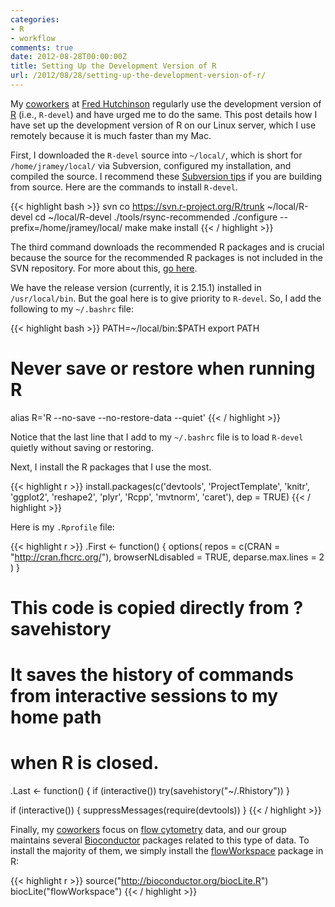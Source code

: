 ```yaml
---
categories:
- R
- workflow
comments: true
date: 2012-08-28T00:00:00Z
title: Setting Up the Development Version of R
url: /2012/08/28/setting-up-the-development-version-of-r/
---
```


My [coworkers](http://rglab.org) at [Fred Hutchinson](http://fhcrc.org) regularly use
the development version of [R](http://www.r-project.org/) (i.e., `R-devel`) and have urged me to do the same.
This post details how I have set up the development version of R on our Linux server,
which I use remotely because it is much faster than my Mac.

First, I downloaded the `R-devel` source into `~/local/`, which is short for `/home/jramey/local/` via Subversion, configured my
installation, and compiled the source. I recommend these [Subversion tips](http://developer.r-project.org/SVNtips.html)
if you are building from source. Here are the commands to install `R-devel`.

{{< highlight bash >}}
svn co https://svn.r-project.org/R/trunk ~/local/R-devel
cd ~/local/R-devel
./tools/rsync-recommended
./configure --prefix=/home/jramey/local/
make
make install
{{< / highlight >}}

The third command downloads the recommended R packages and is crucial because the source for the recommended R packages is not included in the SVN repository. For more about this, [go here](http://cran.r-project.org/doc/manuals/R-admin.html#Using-Subversion-and-rsync).

We have the release version (currently, it is 2.15.1) installed in `/usr/local/bin`. But the goal here is to give priority to `R-devel`. So, I add the following to my `~/.bashrc` file:

{{< highlight bash >}}
PATH=~/local/bin:$PATH
export PATH

# Never save or restore when running R
alias R='R --no-save --no-restore-data --quiet'
{{< / highlight >}}


Notice that the last line that I add to my `~/.bashrc` file is to load `R-devel` quietly without saving or restoring.

Next, I install the R packages that I use the most.

{{< highlight r >}}
install.packages(c('devtools', 'ProjectTemplate', 'knitr', 'ggplot2', 'reshape2',
                   'plyr', 'Rcpp', 'mvtnorm', 'caret'), dep = TRUE)
{{< / highlight >}}

Here is my `.Rprofile` file:

{{< highlight r >}}
.First <- function() {
  options(
    repos = c(CRAN = "http://cran.fhcrc.org/"),
    browserNLdisabled = TRUE,
    deparse.max.lines = 2
  )
}

# This code is copied directly from ?savehistory
# It saves the history of commands from interactive sessions to my home path
# when R is closed.
.Last <- function() {
  if (interactive()) try(savehistory("~/.Rhistory"))
}

if (interactive()) {
  suppressMessages(require(devtools))
}
{{< / highlight >}}

Finally, my [coworkers](http://rglab.org) focus on [flow cytometry](http://en.wikipedia.org/wiki/Flow_cytometry) data, and our group
maintains several [Bioconductor](http://www.bioconductor.org/) packages related to this type of data. To install the majority of
them, we simply install the [flowWorkspace](http://www.bioconductor.org/packages/2.10/bioc/html/flowWorkspace.html) package in R:

{{< highlight r >}}
source("http://bioconductor.org/biocLite.R")
biocLite("flowWorkspace")
{{< / highlight >}}

